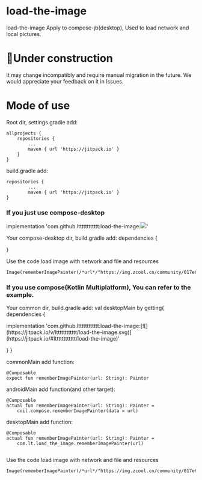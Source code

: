 # load-the-image

load-the-image Apply to compose-jb(desktop), Used to load network and local pictures.
<h1>🚀Under construction</h1>
It may change incompatibly and require manual migration in the future. We would appreciate your feedback on it in Issues.

<h1>Mode of use</h1>
Root dir, settings.gradle add:

```
allprojects {
	repositories {
		...
		maven { url 'https://jitpack.io' }
	}
}
```

build.gradle add:

```
repositories {
    	...
    	maven { url 'https://jitpack.io' }
}
```

<h3>If you just use compose-desktop</h3>

implementation 'com.github.ltttttttttttt:load-the-image:[![](https://jitpack.io/v/ltttttttttttt/load-the-image.svg)](https://jitpack.io/#ltttttttttttt/load-the-image)'

Your compose-desktop dir, build.gradle add:
dependencies {

	

}

Use the code load image with network and file and resources

```
Image(rememberImagePainter(/*url*/"https://img.zcool.cn/community/017e625e57415ea801216518c25819.jpg@1280w_1l_2o_100sh.jpg","")
```

<h3>If you use compose(Kotlin Multiplatform), You can refer to the example.</h3>
Your common dir, build.gradle add:
val desktopMain by getting{
	dependencies {
<p></p>
	implementation 'com.github.ltttttttttttt:load-the-image:[![](https://jitpack.io/v/ltttttttttttt/load-the-image.svg)](https://jitpack.io/#ltttttttttttt/load-the-image)'
<p></p>
	}
}

commonMain add function:

```
@Composable
expect fun rememberImagePainter(url: String): Painter
```

androidMain add function(and other target):

```
@Composable
actual fun rememberImagePainter(url: String): Painter =
    coil.compose.rememberImagePainter(data = url)
```

desktopMain add function:

```
@Composable
actual fun rememberImagePainter(url: String): Painter =
    com.lt.load_the_image.rememberImagePainter(url)
    
```
Use the code load image with network and file and resources

```
Image(rememberImagePainter(/*url*/"https://img.zcool.cn/community/017e625e57415ea801216518c25819.jpg@1280w_1l_2o_100sh.jpg","")
```
